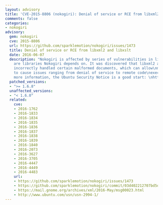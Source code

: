```yaml
---
layout: advisory
title: 'CVE-2015-8806 (nokogiri): Denial of service or RCE from libxml2 and libxslt'
comments: false
categories:
- nokogiri
advisory:
  gem: nokogiri
  cve: 2015-8806
  url: https://github.com/sparklemotion/nokogiri/issues/1473
  title: Denial of service or RCE from libxml2 and libxslt
  date: 2016-06-07
  description: "Nokogiri is affected by series of vulnerabilities in libxml2 and libxslt,\nwhich
    are libraries Nokogiri depends on. It was discovered that libxml2 and\nlibxslt
    incorrectly handled certain malformed documents, which can allow\nmalicious users
    to cause issues ranging from denial of service to remote code\nexecution attacks.\n\nFor
    more information, the Ubuntu Security Notice is a good start: \nhttp://www.ubuntu.com/usn/usn-2994-1/\n"
  patched_versions:
  - ">= 1.6.8"
  unaffected_versions:
  - "< 1.6.0"
  related:
    cve:
    - 2016-1762
    - 2016-1833
    - 2016-1834
    - 2016-1835
    - 2016-1836
    - 2016-1837
    - 2016-1838
    - 2016-1839
    - 2016-1840
    - 2016-2073
    - 2016-3627
    - 2016-3705
    - 2016-4447
    - 2016-4449
    - 2016-4483
    url:
    - https://github.com/sparklemotion/nokogiri/issues/1473
    - https://github.com/sparklemotion/nokogiri/commit/03d402212707bd5dfa0a21b7de5e91a7f9d90028
    - https://mail.gnome.org/archives/xml/2016-May/msg00023.html
    - http://www.ubuntu.com/usn/usn-2994-1/
---
```

